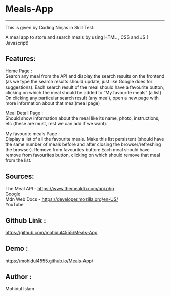 # Meals-App
________________
This is given by Coding Ninjas in Skill Test.

A meal app to store and search meals by using HTML , CSS and JS ( Javascript)

Features:
---------
Home Page :<br>
Search any meal from the API and display the search results on the frontend (as we type the search results should update, just like Google does for suggestions).
Each search result of the meal should have a favourite button, clicking on which the meal should be added to “My favourite meals” (a list).
On clicking any particular search result (any meal), open a new page with more information about that meal(meal page)

Meal Detail Page :<br>
Should show information about the meal like its name, photo, instructions, etc (these are must, rest we can add if we want).

My favourite meals Page :<br>
Display a list of all the favourite meals.
Make this list persistent (should have the same number of meals before and after closing the browser/refreshing the browser).
Remove from favourites button: Each meal should have remove from favourites button, clicking on which should remove that meal from the list.


Sources:<br>
---------
The Meal API - https://www.themealdb.com/api.php <br>
Google <br>
Mdn Web Docs - https://developer.mozilla.org/en-US/ <br>
YouTube

Github Link  :
-------------
https://github.com/mohidul4555/Meals-App


Demo :
-----------
https://mohidul4555.github.io/Meals-App/



Author :
------------
Mohidul Islam


